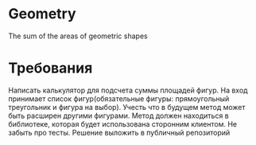 # Geometry
The sum of the areas of geometric shapes


# Требования
Написать калькулятор для подсчета суммы площадей фигур. На вход принимает список фигур(обязательные фигуры: прямоугольный треугольник и фигура на выбор). Учесть что в будущем метод может быть расширен другими фигурами. Метод должен находиться в библиотеке, которая будет использована сторонним клиентом. Не забыть про тесты. Решение выложить в публичный репозиторий

